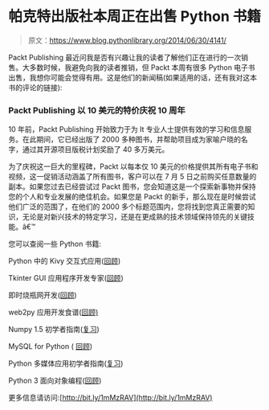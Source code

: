 # 帕克特出版社本周正在出售 Python 书籍

> 原文：<https://www.blog.pythonlibrary.org/2014/06/30/4141/>

Packt Publishing 最近问我是否有兴趣让我的读者了解他们正在进行的一次销售。大多数时候，我避免向我的读者推销，但 Packt 本周有很多 Python 电子书出售，我想你可能会觉得有用。这是他们的新闻稿(如果适用的话，还有我对这本书的评论的链接):

### Packt Publishing 以 10 美元的特价庆祝 10 周年

10 年前，Packt Publishing 开始致力于为 It 专业人士提供有效的学习和信息服务。在此期间，它已经出版了 2000 多种图书，并帮助项目成为家喻户晓的名字，通过其开源项目版税计划奖励了 40 多万美元。

为了庆祝这一巨大的里程碑，Packt 以每本仅 10 美元的价格提供其所有电子书和视频，这一促销活动涵盖了所有图书，客户可以在 7 月 5 日之前购买任意数量的副本。如果您过去已经尝试过 Packt 图书，您会知道这是一个探索新事物并保持您的个人和专业发展的绝佳机会。如果您是 Packt 的新手，那么现在是时候尝试他们广泛的范围了，在他们的 2000 多个标题范围内，您将找到您真正需要的知识，无论是对新兴技术的特定学习，还是在更成熟的技术领域保持领先的关键技能。â€™

您可以查阅一些 Python 书籍:

Python 中的 Kivy 交互式应用([回顾](https://www.blog.pythonlibrary.org/2013/12/17/ebook-review-kivy-interactive-applications-python/))

Tkinter GUI 应用程序开发专家([回顾](https://www.blog.pythonlibrary.org/2013/11/11/book-review-tkinter-gui-application-development-hotshot/))

即时烧瓶网开发([回顾](https://www.blog.pythonlibrary.org/2013/11/08/ebook-review-instant-flask-web-development/))

web2py 应用开发食谱([回顾)](https://www.blog.pythonlibrary.org/2012/05/25/book-review-web2py-application-development-cookbook/)

Numpy 1.5 初学者指南([复习](https://www.blog.pythonlibrary.org/2011/12/15/book-review-numpy-1-5-beginners-guide/))

MySQL for Python ( [回顾](https://www.blog.pythonlibrary.org/2010/12/09/mini-book-review-mysql-for-python/))

Python 多媒体应用初学者指南([复习](https://www.blog.pythonlibrary.org/2010/10/06/book-review-python-multimedia-application-beginners-guide/))

Python 3 面向对象编程([回顾](https://www.blog.pythonlibrary.org/2010/08/22/book-review-python-3-object-oriented-programming/))

更多信息请访问:[http://bit.ly/1mMzRAV](http://bit.ly/1mMzRAV)
